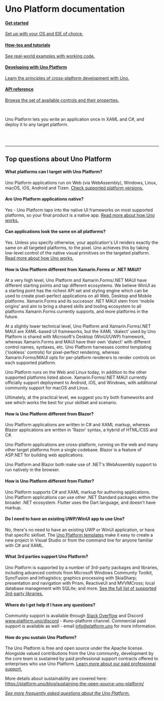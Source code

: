 # Uno Platform documentation

<div class="row">

<div class="col-md-6 col-xs-12 ">
<a href="get-started.md">
<div class="alert alert-info">

#### Get started

Set up with your OS and IDE of choice.

</div>
</a>
</div>

<div class="col-md-6 col-xs-12 ">
<a href="tutorials-intro.md">
<div class="alert alert-info">

#### How-tos and tutorials

See real-world examples with working code.

</div>
</a>
</div>

<div class="col-md-6 col-xs-12 ">
<a href="using-uno-ui.md">
<div class="alert alert-info">

#### Developing with Uno Platform

Learn the principles of cross-platform development with Uno.

</div>
</a>
</div>

<div class="col-md-6 col-xs-12 ">
<a href="implemented-views.md">
<div class="alert alert-info">

#### API reference

Browse the set of available controls and their properties.

</div>
</a>
</div>

</div>

<br/>

Uno Platform lets you write an application once in XAML and C#, and deploy it to any target platform. 

<br/>
<br/>

***


## Top questions about Uno Platform

#### What platforms can I target with Uno Platform?

Uno Platform applications run on Web (via WebAssembly), Windows, Linux, macOS, iOS, Android and Tizen. [Check supported platform versions.](getting-started/requirements.md)

#### Are Uno Platform applications native?

Yes - Uno Platform taps into the native UI frameworks on most supported platforms, so your final product is a native app. [Read more about how Uno works.](what-is-uno.md)

#### Can applications look the same on all platforms?

Yes. Unless you specify otherwise, your application's UI renders exactly the same on all targeted platforms, to the pixel. Uno achieves this by taking low-level control of the native visual primitives on the targeted platform. [Read more about how Uno works.](what-is-uno.md)

#### How is Uno Platform different from Xamarin.Forms or .NET MAUI?

At a very high level, Uno Platform and Xamarin.Forms/.NET MAUI have different starting points and tap different ecosystems.  We believe WinUI as a starting point has the richest API set and styling engine which can be used to create pixel-perfect applications on all Web, Desktop and Mobile platforms. Xamarin.Forms and its successor .NET MAUI stem from ‘mobile origins’ and aim to bring a shared skills and tooling ecosystem to all platforms Xamarin.Forms currently supports, and more platforms in the future.

At a slightly lower technical level, Uno Platform and Xamarin.Forms/.NET MAUI are XAML-based UI frameworks, but the XAML 'dialect' used by Uno Platform is shared with Microsoft's Desktop (WinUI/UWP) framework, whereas Xamarin.Forms and MAUI have their own 'dialect' with different control names, syntaxes, etc. Uno Platform harnesses control templating ('lookless' controls) for pixel-perfect rendering, whereas Xamarin.Forms/MAUI opts for per-platform renderers to render controls on each supported platform.

Uno Platform runs on the Web and Linux today, in addition to the other supported platforms listed above. Xamarin.Forms/.NET MAUI currently officially support deployment to Android, iOS, and Windows, with additional community support for macOS and Linux.

Ultimately, at the practical level, we suggest you try both frameworks and see which works the best for your skillset and scenario. 

#### How is Uno Platform different from Blazor?

Uno Platform applications are written in C# and XAML markup, whereas Blazor applications are written in 'Razor' syntax, a hybrid of HTML/CSS and C#.

Uno Platform applications are cross-platform, running on the web and many other target platforms from a single codebase. Blazor is a feature of ASP.NET for building web applications.

Uno Platform and Blazor both make use of .NET's WebAssembly support to run natively in the browser.

#### How is Uno Platform different from Flutter?

Uno Platform supports C# and XAML markup for authoring applications. Uno Platform applications can use other .NET Standard packages within the broader .NET ecosystem. Flutter uses the Dart language, and doesn't have markup.

#### Do I need to have an existing UWP/WinUI app to use Uno?

No, there's no need to have an existing UWP or WinUI application, or have that specific skillset. The [Uno Platform templates](get-started.md) make it easy to create a new project in Visual Studio or from the command line for anyone familiar with C# and XAML. 

#### What 3rd parties support Uno Platform?

Uno Platform is supported by a number of 3rd-party packages and libraries, including advanced controls from Microsoft Windows Community Toolkit, SyncFusion and Infragistics; graphics processing with SkiaSharp; presentation and navigation with Prism, ReactiveUI and MVVMCross; local database management with SQLite; and more. [See the full list of supported 3rd-party libraries.](supported-libraries.md)

#### Where do I get help if I have any questions?

Community support is available through [Stack Overflow](https://stackoverflow.com/questions/tagged/uno-platform) and Discord www.platform.uno/discord - #uno-platform channel. Commercial paid support is available as well - email [info@platform.uno](mailto:info@platform.uno) for more information.

#### How do you sustain Uno Platform?

The Uno Platform is free and open source under the Apache license. Alongside valued contributions from the Uno community, development by the core team is sustained by paid professional support contracts offered to enterprises who use Uno Platform. [Learn more about our paid professional support.](https://platform.uno/contact/) 

More details about sustainability are covered here: https://platform.uno/blog/sustaining-the-open-source-uno-platform/ 


[_See more frequently asked questions about the Uno Platform._](faq.md)
